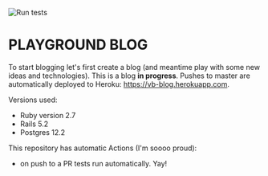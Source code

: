 ![Run tests](https://github.com/olkin/a-blog/workflows/Run%20tests/badge.svg?branch=master)

# PLAYGROUND BLOG 

To start blogging let's first create a blog (and meantime play with some new ideas and technologies).
This is a blog **in progress**. Pushes to master are automatically deployed to Heroku: https://vb-blog.herokuapp.com.

Versions used:

* Ruby version 2.7
* Rails 5.2
* Postgres 12.2

This repository has automatic Actions (I'm soooo proud):
- on push to a PR tests run automatically. Yay!

